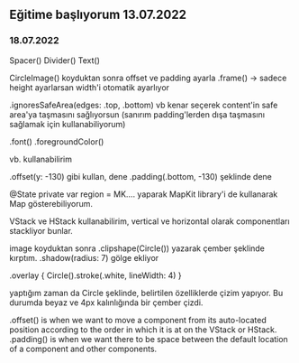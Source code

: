 ## Eğitime başlıyorum 13.07.2022

### 18.07.2022

Spacer()
Divider()
Text()

CircleImage() koyduktan sonra offset ve padding ayarla 
.frame() -> sadece height ayarlarsan width'i otomatik ayarlıyor

.ignoresSafeArea(edges: .top, .bottom) vb kenar seçerek content'in safe area'ya taşmasını sağlıyorsun (sanırım padding'lerden dışa taşmasını sağlamak için kullanabiliyorum)

.font()
.foregroundColor()

vb. kullanabilirim

.offset(y: -130) gibi kullan, dene 
.padding(.bottom, -130) şeklinde dene

@State private var region = MK.... yaparak MapKit library'i de kullanarak Map gösterebiliyorum. 

VStack ve HStack kullanabilirim, vertical ve horizontal olarak componentları stackliyor bunlar. 

image koyduktan sonra .clipshape(Circle()) yazarak çember şeklinde kırptım. 
.shadow(radius: 7) gölge ekliyor

.overlay {
  Circle().stroke(.white, lineWidth: 4)
}

yaptığım zaman da Circle şeklinde, belirtilen özelliklerde çizim yapıyor. Bu durumda beyaz ve 4px kalınlığında bir çember çizdi.


.offset() is when we want to move a component from its auto-located position according to the order in which it is at on the VStack or HStack. 
.padding() is when we want there to be space between the default location of a component and other components. 
